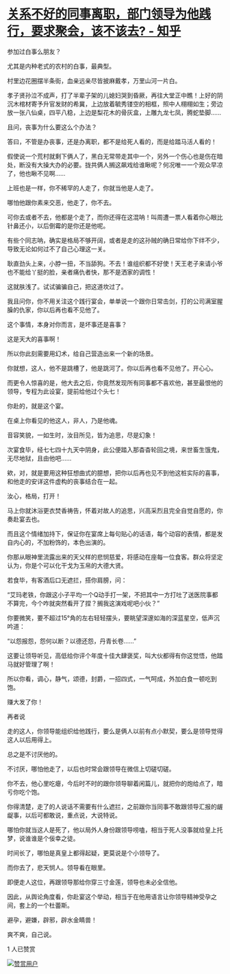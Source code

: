 # [关系不好的同事离职，部门领导为他践行，要求聚会，该不该去? - 知乎](https://www.zhihu.com/question/475546172/answer/2040978219)

参加过白事么朋友？

尤其是内种老式的农村的白事，最典型。

村里边花圈摆半条街，血亲远亲尽皆披麻戴孝，万里山河一片白。

孝子贤孙泣不成声，打了半辈子架的儿媳妇哭到昏厥，再往大堂正中瞧！上好的阴沉木棺材寄予升官发财的希冀，上边放着毓秀镂空的相框，照中人栩栩如生；旁边放一张八仙桌，四平八稳，上边是梨花木的骨灰盒，上雕九龙七凤，腾蛇垫脚……

且问，丧事为什么要这么个办法？

答曰，不管是办丧事，还是办离职，都不是给死人看的，而是给踏马活人看的！

假使说一个荒村就剩下俩人了，黑白无常带走其中一个，另外一个伤心也是伤在暗处，断没有大操大办的必要。拢共俩人搁这飙戏给谁瞅呢？何况唯一一个观众早凉了，他也瞅不见啊……

上班也是一样，你不稀罕的人走了，你就当他是人走了。

哪怕他跟你素来交恶，他走了，你不去。

可你去或者不去，他都是个走了，而你还得在这混呐！叫周遭一票人看着你心眼比针鼻还小，以后倒霉的是你还是他呢。

有些个同志呐，确实是格局不够开阔，或者是走的这孙贼的确日常给你下绊不少，导致无论如何过不了自己心理这一关。

耿直劲头上来，小脖一扭，不当舔狗。不去！谁组织都不好使！天王老子来请小爷也不能给丫挺的脸，亲者痛仇者快，那不是洒家的调性！

这就肤浅了。试试骗骗自己，把这道坎过了。

我且问你，你不用关注这个践行宴会，单单说一个跟你日常击剑，打的公司满室腥臊的仇家，你以后再也看不见他了。

这个事情，本身对你而言，是坏事还是喜事？

这是天大的喜事啊！

所以你此刻需要用幻术，给自己营造出来一个新的场景。

你就想，这人，他不是跳槽了，他是跳河了。你以后再也看不见他了。开心心。

而更令人惊喜的是，他大去之后，你竟然发现所有同事都不喜欢他，甚至最恨他的领导，专程为此设宴，提前给他过个头七！

你赴的，就是这个宴。

在桌上你看见的他这人，非人，乃是他魂。

音容笑貌，一如生时，汝目所见，皆为追思，尽是幻象！

次宴食毕，经七七四十九天中阴身，此公便踏入那杳杳轮回之境，来世畜生饿鬼，无尽地狱，且由他吧……

欸，对，就是要用这种狂想曲式的臆想，把你以后再也见不到他这桩实际的喜事，和他走的安详这件虚构的丧事结合在一起。

汝心，格局，打开！

马上你就沐浴更衣焚香祷告，怀着对故人的追思，兴高采烈且完全自觉自愿的，你奏赴宴去也。

而且这个情绪加持下，保证你在宴席上每句贴心的话语，每个动容的表情，都是发自内心的，不加粉饰的，本色出演的。

你那从眼神里流露出来的天父样的悲悯慈爱，将感动在座每一位食客。群众将坚定认为，你是个可以化干戈为玉帛的大德大贤。

若食毕，有客酒后口无遮拦，搭你肩膀，问：

“艾玛老铁，你跟这小子平均一个Q动手打一架，不把其中一方打吐了送医院事都不算完，今个咋就突然看开了捏？搁我这演戏呢吧小伙？”

你要微笑，要不超过15°角的左右轻轻摆头，要眺望深邃如海的深蓝星空，低声沉吟道：

“以怨报怨，怨何以断？以德还怨，丹青长卷……”

这要让领导听见，高低给你评个年度十佳大肆褒奖，叫大伙都得有你这觉悟，他踏马就好管理了啊！

所以你看，调心，静气，颂德，封爵，一招四式，一气呵成，外加白食一顿吃到饱。

赚大发了你！

再者说

走的这人，你领导能组织给他践行，要么是俩人以前有点小默契，要么是领导觉得这人以后用得上。

总之是不讨厌他的。

不讨厌，哪怕他走了，以后也时常会跟领导在微信上切磋切磋。

你不去，他心里吃瘪，今后时不时的跟你领导聊着闲篇儿，就把你的炮给点了，暗亏你吃个饱。

你得清楚，走了的人说话不需要有什么遮拦，之前跟你当同事不敢跟领导汇报的龌龊事，以后可都敢说，重点说，大说特说。

哪怕你就当这人是死了，他以局外人身份跟领导唠嗑，相当于死人没事就给皇上托梦，说谁谁是个佞幸之徒。

时间长了，哪怕是真皇上都得起疑，更莫说是个小领导了。

而你去了，悲天悯人。领导看在眼里。

即便走人这位，再跟领导那给你穿三寸金莲，领导也未必全信他。

因此，从舆论角度看，你赴宴这个举动，相当于在他用语言让你领导精神受孕之间，套上的一个杜蕾斯。

避孕，避嫌，辟邪，辟水金睛兽！

爽不爽，自己说。

1 人已赞赏

[![赞赏用户](https://pic2.zhimg.com/v2-5ae171b3f52e6a89caba75c2a5d89853_l.jpg?source=c8b7c179)](https://www.zhihu.com/people/li-xiang-xi-52)
